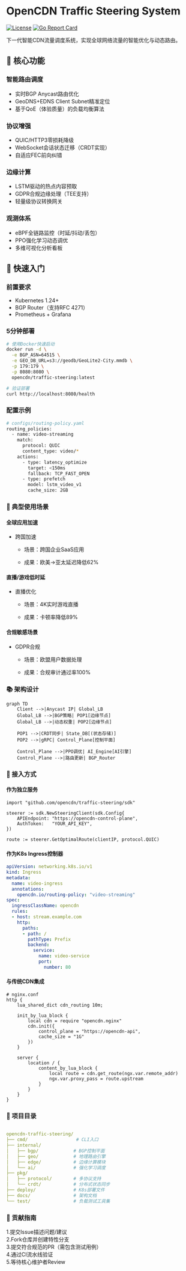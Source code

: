 # OpenCDN Traffic Steering System

[![License](https://img.shields.io/badge/license-Apache--2.0-blue.svg)](LICENSE)
[![Go Report Card](https://goreportcard.com/badge/github.com/opencdn/traffic-steering)](https://goreportcard.com/report/github.com/opencdn/traffic-steering)

下一代智能CDN流量调度系统，实现全球网络流量的智能优化与动态路由。

## 🌟 核心功能

### 智能路由调度
- 实时BGP Anycast路由优化
- GeoDNS+EDNS Client Subnet精准定位
- 基于QoE（体验质量）的负载均衡算法

### 协议增强
- QUIC/HTTP3零损耗降级
- WebSocket会话状态迁移（CRDT实现）
- 自适应FEC前向纠错

### 边缘计算
- LSTM驱动的热点内容预取
- GDPR合规边缘处理（TEE支持）
- 轻量级协议转换网关

### 观测体系
- eBPF全链路监控（时延/抖动/丢包）
- PPO强化学习动态调优
- 多维可视化分析看板

## 🚀 快速入门

### 前置要求
- Kubernetes 1.24+
- BGP Router（支持RFC 4271）
- Prometheus + Grafana

### 5分钟部署
```bash
# 使用Docker快速启动
docker run -d \
  -e BGP_ASN=64515 \
  -e GEO_DB_URL=s3://geodb/GeoLite2-City.mmdb \
  -p 179:179 \
  -p 8080:8080 \
  opencdn/traffic-steering:latest

# 验证部署
curl http://localhost:8080/health
```
### 配置示例

```bash
# configs/routing-policy.yaml
routing_policies:
  - name: video-streaming
    match:
      protocol: QUIC
      content_type: video/*
    actions:
      - type: latency_optimize
        target: <150ms
        fallback: TCP_FAST_OPEN
      - type: prefetch
        model: lstm_video_v1
        cache_size: 2GB
```

### 🎯 典型使用场景
#### 全球应用加速
- 跨国加速

  - 场景：跨国企业SaaS应用

  - 成果：欧美→亚太延迟降低62%

#### 直播/游戏低时延
- 直播优化

  - 场景：4K实时游戏直播

  - 成果：卡顿率降低89%

#### 合规敏感场景
- GDPR合规

  - 场景：欧盟用户数据处理

  - 成果：合规审计通过率100%

### 📚 架构设计
```mermaid
graph TD
    Client -->|Anycast IP| Global_LB
    Global_LB -->|BGP策略| POP1[边缘节点]
    Global_LB -->|动态权重| POP2[边缘节点]
    
    POP1 -->|CRDT同步| State_DB[(状态存储)]
    POP2 -->|gRPC| Control_Plane[控制平面]
    
    Control_Plane -->|PPO调优| AI_Engine[AI引擎]
    Control_Plane -->|路由更新| BGP_Router
```

### 🔌 接入方式
#### 作为独立服务
```golang
import "github.com/opencdn/traffic-steering/sdk"

steerer := sdk.NewSteeringClient(sdk.Config{
    APIEndpoint: "https://opencdn-control-plane",
    AuthToken:   "YOUR_API_KEY",
})

route := steerer.GetOptimalRoute(clientIP, protocol.QUIC)

```

#### 作为K8s Ingress控制器
```yaml
apiVersion: networking.k8s.io/v1
kind: Ingress
metadata:
  name: video-ingress
  annotations:
    opencdn.io/routing-policy: "video-streaming"
spec:
  ingressClassName: opencdn
  rules:
  - host: stream.example.com
    http:
      paths:
      - path: /
        pathType: Prefix
        backend:
          service:
            name: video-service
            port: 
              number: 80
```

#### 与传统CDN集成
```nginx
# nginx.conf
http {
    lua_shared_dict cdn_routing 10m;
    
    init_by_lua_block {
        local cdn = require "opencdn.nginx"
        cdn.init({
            control_plane = "https://opencdn-api",
            cache_size = "1G"
        })
    }
    
    server {
        location / {
            content_by_lua_block {
                local route = cdn.get_route(ngx.var.remote_addr)
                ngx.var.proxy_pass = route.upstream
            }
        }
    }
}
```

### 📂 项目目录
```yaml

opencdn-traffic-steering/
├── cmd/                  # CLI入口
├── internal/
│   ├── bgp/             # BGP控制平面
│   ├── geo/             # 地理路由引擎
│   ├── edge/            # 边缘计算模块
│   └── ai/              # 强化学习调度
├── pkg/
│   ├── protocol/        # 多协议支持
│   └── crdt/            # 分布式状态同步
├── deploy/              # K8s部署文件
├── docs/                # 架构文档
└── test/                # 负载测试工具集
```

### 🤝 贡献指南
1.提交Issue描述问题/建议<br>
2.Fork仓库并创建特性分支<br>
3.提交符合规范的PR（需包含测试用例）<br>
4.通过CI流水线验证<br>
5.等待核心维护者Review<br>